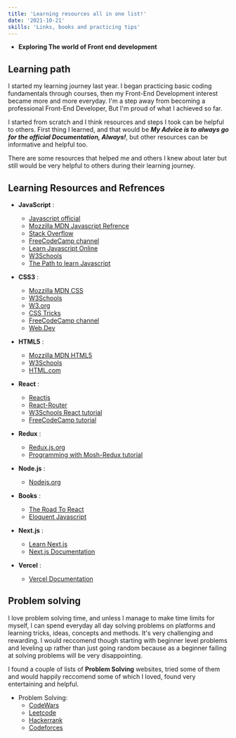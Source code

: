 ```yaml
---
title: 'Learning resources all in one list!'
date: '2021-10-21'
skills: 'Links, books and practicing tips'
---
```

-  **Exploring The world of Front end development**

**Learning path**
  --- 

I started my learning journey last year. I began practicing basic coding fundamentals through courses, then my Front-End Development interest became more and more everyday. I'm a step away from becoming a professional Front-End Developer, But I'm proud of what I achieved so far.

I started from scratch and I think resources and steps I took can be helpful to others. First thing I learned, and that would be   **_My Advice is to always go for the official Documentation, Always!_**, but other resources can be informative and helpful too.

There are some resources that helped me and others I knew about later but still would be very helpful to others during their learning journey.

**Learning Resources and Refrences**
  --- 

- **JavaScript** :
  - [Javascript official](https://www.javascript.com/)
  - [Mozzilla MDN Javascript Refrence](https://developer.mozilla.org/en-US/docs/Web/JavaScript/Reference)
  - [Stack Overflow](https://stackoverflow.com/questions/tagged/javascript)
  - [FreeCodeCamp channel](https://www.youtube.com/c/Freecodecamp/videos)
  - [Learn Javascript Online](https://learnjavascript.online/)
  - [W3Schools](https://www.w3schools.com/js/default.asp)
  - [The Path to learn Javascript](https://www.yonisfy.com/my-path-to-learn/path/javascript)

- **CSS3** :
  - [Mozzilla MDN CSS](https://developer.mozilla.org/en-US/docs/Learn/CSS)
  - [W3Schools](https://www.w3schools.com/css/)
  - [W3.org](https://www.w3.org/TR/2001/WD-css3-roadmap-20010523/)
  - [CSS Tricks](https://css-tricks.com/)
  - [FreeCodeCamp channel](https://www.youtube.com/c/Freecodecamp/videos)
  - [Web.Dev](https://web.dev/learn/css/)

- **HTML5** :
  - [Mozzilla MDN HTML5](https://developer.mozilla.org/en-US/docs/Glossary/HTML5)
  - [W3Schools](https://www.w3schools.com/html/)
  - [HTML.com](https://html.com/html5/)

- **React** :
  - [Reactjs](https://reactjs.org/)
  - [React-Router](https://reactrouter.com/)
  - [W3Schools React tutorial](https://www.w3schools.com/REACT/DEFAULT.ASP)
  - [FreeCodeCamp tutorial](https://www.freecodecamp.org/news/learn-react-js-in-this-free-7-hour-course/)

- **Redux** :
  - [Redux.js.org](https://redux.js.org/)
  - [Programming with Mosh-Redux tutorial](https://www.youtube.com/watch?v=poQXNp9ItL4)

- **Node.js** :
  - [Nodejs.org](https://nodejs.org/en/docs/guides/)

- **Books** :
  - [The Road To React](https://www.roadtoreact.com/)
  - [Eloquent Javascript](https://eloquentjavascript.net/)

- **Next.js** :
  - [Learn Next.js](https://nextjs.org/learn/basics/create-nextjs-app)
  - [Next.js Documentation](https://nextjs.org/docs)

- **Vercel** :
  - [Vercel Documentation](https://vercel.com/docs/concepts)


**Problem solving**
  --- 

I love problem solving time, and unless I manage to make time limits for myself, I can spend everyday all day solving problems on platforms and learning tricks, ideas, concepts and methods. It's very challenging and rewarding. I would reccomend though starting with beginner level problems and leveling up rather than just going random because as a beginner failing at solving problems will be very disappointing.

I found a couple of lists of **Problem Solving** websites, tried some of them and would happily reccomend some of which I loved, found very entertaining and helpful.

- Problem Solving:
  - [CodeWars](https://www.codewars.com)
  - [Leetcode](https://www.Leetcode.com)
  - [Hackerrank](https://www.Hackerrank.com)
  - [Codeforces](https://www.Codeforces.com)
